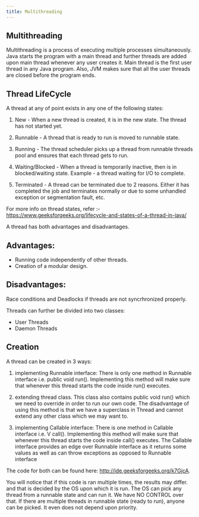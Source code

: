 ```yaml
---
title: Multithreading
---
```


## Multithreading

Multithreading is a process of executing multiple processes simultaneously. Java starts the program with a main thread and further threads are added upon main thread whenever any user creates it. Main thread is the first user thread in any Java program. Also, JVM makes sure that all the user threads are closed before the program ends.

## Thread LifeCycle

A thread at any of point exists in any one of the following states:

1. New - When a new thread is created, it is in the new state. The thread has not started yet.

2. Runnable - A thread that is ready to run is moved to runnable state.

3. Running - The thread scheduler picks up a thread from runnable threads pool and ensures that each thread gets to run.

4. Waiting/Blocked - When a thread is temporarily inactive, then is in blocked/waiting state. Example - a thread waiting for I/O to complete.

5. Terminated - A thread can be terminated due to 2 reasons. Either it has completed the job and terminates normally or due to some unhandled exception or segmentation fault, etc.

For more info on thread states, refer :- https://www.geeksforgeeks.org/lifecycle-and-states-of-a-thread-in-java/


A thread has both advantages and disadvantages. 

## Advantages:

*   Running code independently of other threads.
*   Creation of a modular design.

## Disadvantages:

Race conditions and Deadlocks if threads are not syncrhronized properly.

Threads can further be divided into two classes:
 *   User Threads
 *   Daemon Threads
    
## Creation

A thread can be created in 3 ways:
1. implementing Runnable interface:
There is only one method in Runnable interface i.e. public void run(). Implementing this method will make sure that whenever this thread starts the code inside run() executes.

2. extending thread class.
This class also contains public void run() which we need to override in order to run our own code. The disadvantage of using this method is that we have a superclass in Thread and cannot extend any other class which we may want to.

3. implementing Callable interface:
There is one method in Callable interface i.e. V call(). Implementing this method will make sure that whenever this thread starts the code inside call() executes. The Callable interface provides an edge over Runnable interface as it returns some values as well as can throw exceptions as opposed to Runnable interface

The code for both can be found here: http://ide.geeksforgeeks.org/k7GjcA. 

You will notice that if this code is ran multiple times, the results may differ. and that is decided by the OS upon which it is run. The OS can pick any thread from a runnable state and can run it. We have NO CONTROL over that. If there are multiple threads in runnable state (ready to run), anyone can be picked. It even does not depend upon priority.



